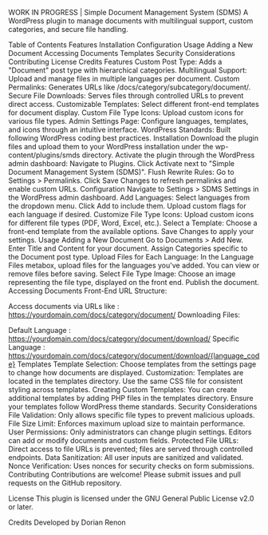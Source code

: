 WORK IN PROGRESS | Simple Document Management System (SDMS)
A WordPress plugin to manage documents with multilingual support, custom categories, and secure file handling.

Table of Contents
Features
Installation
Configuration
Usage
Adding a New Document
Accessing Documents
Templates
Security Considerations
Contributing
License
Credits
Features
Custom Post Type: Adds a "Document" post type with hierarchical categories.
Multilingual Support: Upload and manage files in multiple languages per document.
Custom Permalinks: Generates URLs like /docs/category/subcategory/document/.
Secure File Downloads: Serves files through controlled URLs to prevent direct access.
Customizable Templates: Select different front-end templates for document display.
Custom File Type Icons: Upload custom icons for various file types.
Admin Settings Page: Configure languages, templates, and icons through an intuitive interface.
WordPress Standards: Built following WordPress coding best practices.
Installation
Download the plugin files and upload them to your WordPress installation under the wp-content/plugins/smds directory.
Activate the plugin through the WordPress admin dashboard:
Navigate to Plugins.
Click Activate next to "Simple Document Management System (SDMS)".
Flush Rewrite Rules:
Go to Settings > Permalinks.
Click Save Changes to refresh permalinks and enable custom URLs.
Configuration
Navigate to Settings > SDMS Settings in the WordPress admin dashboard.
Add Languages:
Select languages from the dropdown menu.
Click Add to include them.
Upload custom flags for each language if desired.
Customize File Type Icons:
Upload custom icons for different file types (PDF, Word, Excel, etc.).
Select a Template:
Choose a front-end template from the available options.
Save Changes to apply your settings.
Usage
Adding a New Document
Go to Documents > Add New.
Enter Title and Content for your document.
Assign Categories specific to the Document post type.
Upload Files for Each Language:
In the Language Files metabox, upload files for the languages you've added.
You can view or remove files before saving.
Select File Type Image:
Choose an image representing the file type, displayed on the front end.
Publish the document.
Accessing Documents
Front-End URL Structure:

Access documents via URLs like : https://yourdomain.com/docs/category/document/
Downloading Files:

Default Language : https://yourdomain.com/docs/category/document/download/
Specific Language : https://yourdomain.com/docs/category/document/download/{language_code}
Templates
Template Selection:
Choose templates from the settings page to change how documents are displayed.
Customization:
Templates are located in the templates directory.
Use the same CSS file for consistent styling across templates.
Creating Custom Templates:
You can create additional templates by adding PHP files in the templates directory.
Ensure your templates follow WordPress theme standards.
Security Considerations
File Validation:
Only allows specific file types to prevent malicious uploads.
File Size Limit:
Enforces maximum upload size to maintain performance.
User Permissions:
Only administrators can change plugin settings.
Editors can add or modify documents and custom fields.
Protected File URLs:
Direct access to file URLs is prevented; files are served through controlled endpoints.
Data Sanitization:
All user inputs are sanitized and validated.
Nonce Verification:
Uses nonces for security checks on form submissions.
Contributing
Contributions are welcome! Please submit issues and pull requests on the GitHub repository.

License
This plugin is licensed under the GNU General Public License v2.0 or later.

Credits
Developed by Dorian Renon

